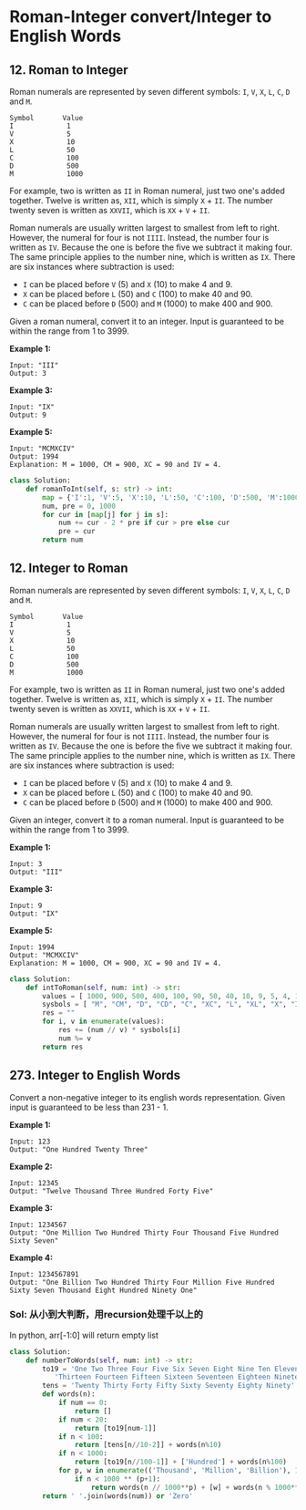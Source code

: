 # Roman-Integer convert/Integer to English Words

## 12. Roman to Integer

Roman numerals are represented by seven different symbols: `I`, `V`, `X`, `L`, `C`, `D` and `M`.

```text
Symbol       Value
I             1
V             5
X             10
L             50
C             100
D             500
M             1000
```

For example, two is written as `II` in Roman numeral, just two one's added together. Twelve is written as, `XII`, which is simply `X` + `II`. The number twenty seven is written as `XXVII`, which is `XX` + `V` + `II`.

Roman numerals are usually written largest to smallest from left to right. However, the numeral for four is not `IIII`. Instead, the number four is written as `IV`. Because the one is before the five we subtract it making four. The same principle applies to the number nine, which is written as `IX`. There are six instances where subtraction is used:

* `I` can be placed before `V` \(5\) and `X` \(10\) to make 4 and 9. 
* `X` can be placed before `L` \(50\) and `C` \(100\) to make 40 and 90. 
* `C` can be placed before `D` \(500\) and `M` \(1000\) to make 400 and 900.

Given a roman numeral, convert it to an integer. Input is guaranteed to be within the range from 1 to 3999.

**Example 1:**

```text
Input: "III"
Output: 3
```

**Example 3:**

```text
Input: "IX"
Output: 9
```

**Example 5:**

```text
Input: "MCMXCIV"
Output: 1994
Explanation: M = 1000, CM = 900, XC = 90 and IV = 4.
```

```python
class Solution:
    def romanToInt(self, s: str) -> int:
        map = {'I':1, 'V':5, 'X':10, 'L':50, 'C':100, 'D':500, 'M':1000}
        num, pre = 0, 1000
        for cur in [map[j] for j in s]:
            num += cur - 2 * pre if cur > pre else cur
            pre = cur
        return num
```

## 12. Integer to Roman

Roman numerals are represented by seven different symbols: `I`, `V`, `X`, `L`, `C`, `D` and `M`.

```text
Symbol       Value
I             1
V             5
X             10
L             50
C             100
D             500
M             1000
```

For example, two is written as `II` in Roman numeral, just two one's added together. Twelve is written as, `XII`, which is simply `X` + `II`. The number twenty seven is written as `XXVII`, which is `XX` + `V` + `II`.

Roman numerals are usually written largest to smallest from left to right. However, the numeral for four is not `IIII`. Instead, the number four is written as `IV`. Because the one is before the five we subtract it making four. The same principle applies to the number nine, which is written as `IX`. There are six instances where subtraction is used:

* `I` can be placed before `V` \(5\) and `X` \(10\) to make 4 and 9. 
* `X` can be placed before `L` \(50\) and `C` \(100\) to make 40 and 90. 
* `C` can be placed before `D` \(500\) and `M` \(1000\) to make 400 and 900.

Given an integer, convert it to a roman numeral. Input is guaranteed to be within the range from 1 to 3999.

**Example 1:**

```text
Input: 3
Output: "III"
```

**Example 3:**

```text
Input: 9
Output: "IX"
```

**Example 5:**

```text
Input: 1994
Output: "MCMXCIV"
Explanation: M = 1000, CM = 900, XC = 90 and IV = 4.
```

```python
class Solution:
    def intToRoman(self, num: int) -> str:
        values = [ 1000, 900, 500, 400, 100, 90, 50, 40, 10, 9, 5, 4, 1 ]
        sysbols = [ "M", "CM", "D", "CD", "C", "XC", "L", "XL", "X", "IX", "V", "IV", "I" ]
        res = ""
        for i, v in enumerate(values):
            res += (num // v) * sysbols[i]
            num %= v
        return res
```

## 273. Integer to English Words

Convert a non-negative integer to its english words representation. Given input is guaranteed to be less than 231 - 1.

**Example 1:**

```text
Input: 123
Output: "One Hundred Twenty Three"
```

**Example 2:**

```text
Input: 12345
Output: "Twelve Thousand Three Hundred Forty Five"
```

**Example 3:**

```text
Input: 1234567
Output: "One Million Two Hundred Thirty Four Thousand Five Hundred Sixty Seven"
```

**Example 4:**

```text
Input: 1234567891
Output: "One Billion Two Hundred Thirty Four Million Five Hundred Sixty Seven Thousand Eight Hundred Ninety One"
```

### Sol: 从小到大判断，用recursion处理千以上的

In python, arr\[-1:0\] will return empty list

```python
class Solution:
    def numberToWords(self, num: int) -> str:
        to19 = 'One Two Three Four Five Six Seven Eight Nine Ten Eleven Twelve ' \
           'Thirteen Fourteen Fifteen Sixteen Seventeen Eighteen Nineteen'.split()
        tens = 'Twenty Thirty Forty Fifty Sixty Seventy Eighty Ninety'.split()
        def words(n):
            if num == 0:
                return []
            if num < 20:
                return [to19[num-1]]
            if n < 100:
                return [tens[n//10-2]] + words(n%10)
            if n < 1000:
                return [to19[n//100-1]] + ['Hundred'] + words(n%100)
            for p, w in enumerate(('Thousand', 'Million', 'Billion'), 1):
                if n < 1000 ** (p+1):
                    return words(n // 1000**p) + [w] + words(n % 1000**p)
        return ' '.join(words(num)) or 'Zero'
```

